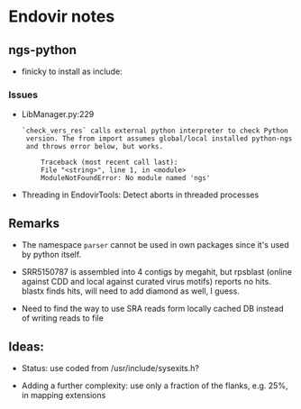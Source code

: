 # Endovir notes

## ngs-python

 - finicky to install as include:

### Issues
- LibManager.py:229

      `check_vers_res` calls external python interpreter to check Python
       version. The from import assumes global/local installed python-ngs
       and throws error below, but works.

```
        Traceback (most recent call last):
        File "<string>", line 1, in <module>
        ModuleNotFoundError: No module named 'ngs'

```

 - Threading in EndovirTools:
    Detect aborts in threaded processes

## Remarks

 - The namespace `parser` cannot be used in own packages since
   it's used by python itself.

 - SRR5150787 is assembled into 4 contigs by megahit, but rpsblast (online
   against CDD and local against curated virus motifs) reports no hits. 
   blastx finds hits, will need to add diamond as well, I guess.

 - Need to find the way to use SRA reads form locally cached DB instead of writing reads to file
## Ideas:
- Status: use coded from /usr/include/sysexits.h?

- Adding a further complexity: use only a fraction of the flanks, e.g. 25%, in 
  mapping extensions